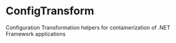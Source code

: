 # ConfigTransform
Configuration Transformation helpers for containerization of .NET Framework applications
